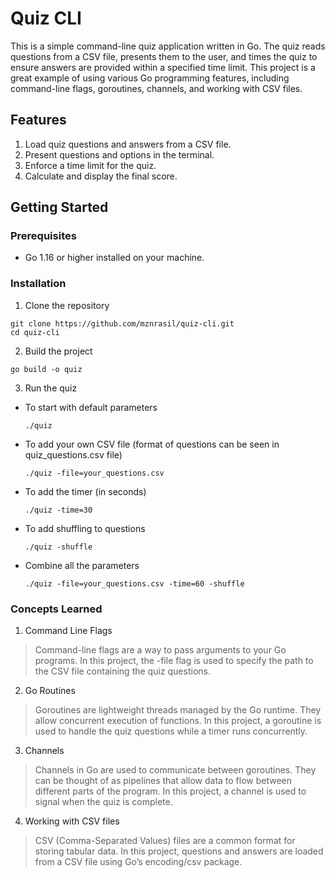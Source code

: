 # Quiz CLI
This is a simple command-line quiz application written in Go. The quiz reads questions from a CSV file, presents them to the user, and times the quiz to ensure answers are provided within a specified time limit. This project is a great example of using various Go programming features, including command-line flags, goroutines, channels, and working with CSV files.

## Features
1. Load quiz questions and answers from a CSV file.
2. Present questions and options in the terminal.
3. Enforce a time limit for the quiz.
4. Calculate and display the final score.

## Getting Started

### Prerequisites
- Go 1.16 or higher installed on your machine.

### Installation
1. Clone the repository
```
git clone https://github.com/mznrasil/quiz-cli.git
cd quiz-cli
```

2. Build the project
```
go build -o quiz
```

3. Run the quiz
- To start with default parameters
  ```
  ./quiz
  ```

- To add your own CSV file (format of questions can be seen in quiz_questions.csv file)
  ```
  ./quiz -file=your_questions.csv
  ```

- To add the timer (in seconds)
  ```
  ./quiz -time=30
  ```

- To add shuffling to questions
  ```
  ./quiz -shuffle
  ```

- Combine all the parameters
  ```
  ./quiz -file=your_questions.csv -time=60 -shuffle
  ```

### Concepts Learned
1. Command Line Flags
>Command-line flags are a way to pass arguments to your Go programs. In this project, the -file flag is used to specify the path to the CSV file containing the quiz questions.

2. Go Routines
>Goroutines are lightweight threads managed by the Go runtime. They allow concurrent execution of functions. In this project, a goroutine is used to handle the quiz questions while a timer runs concurrently.

3. Channels
>Channels in Go are used to communicate between goroutines. They can be thought of as pipelines that allow data to flow between different parts of the program. In this project, a channel is used to signal when the quiz is complete.

4. Working with CSV files
>CSV (Comma-Separated Values) files are a common format for storing tabular data. In this project, questions and answers are loaded from a CSV file using Go’s encoding/csv package.
